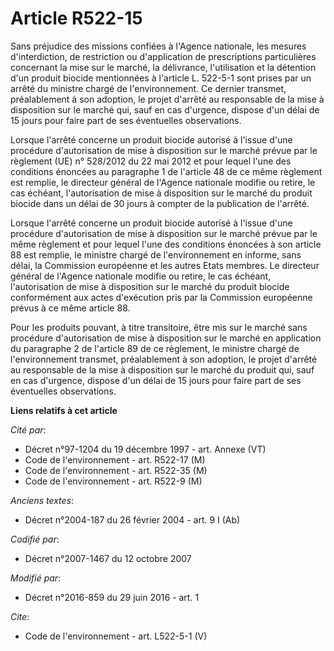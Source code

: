 # Article R522-15

Sans préjudice des missions confiées à l'Agence nationale, les mesures d'interdiction, de restriction ou d'application de
prescriptions particulières concernant la mise sur le marché, la délivrance, l'utilisation et la détention d'un produit
biocide mentionnées à l'article L. 522-5-1 sont prises par un arrêté du ministre chargé de l'environnement. Ce dernier
transmet, préalablement à son adoption, le projet d'arrêté au responsable de la mise à disposition sur le marché qui, sauf en
cas d'urgence, dispose d'un délai de 15 jours pour faire part de ses éventuelles observations. 

Lorsque l'arrêté concerne un produit biocide autorisé à l'issue d'une procédure d'autorisation de mise à disposition sur le
marché prévue par le règlement (UE) n° 528/2012 du 22 mai 2012 et pour lequel l'une des conditions énoncées au paragraphe 1
de l'article 48 de ce même règlement est remplie, le directeur général de l'Agence nationale modifie ou retire, le cas
échéant, l'autorisation de mise à disposition sur le marché du produit biocide dans un délai de 30 jours à compter de la
publication de l'arrêté. 

Lorsque l'arrêté concerne un produit biocide autorisé à l'issue d'une procédure d'autorisation de mise à disposition sur le
marché prévue par le même règlement et pour lequel l'une des conditions énoncées à son article 88 est remplie, le ministre
chargé de l'environnement en informe, sans délai, la Commission européenne et les autres Etats membres. Le directeur général
de l'Agence nationale modifie ou retire, le cas échéant, l'autorisation de mise à disposition sur le marché du produit
biocide conformément aux actes d'exécution pris par la Commission européenne prévus à ce même article 88. 

Pour les produits pouvant, à titre transitoire, être mis sur le marché sans procédure d'autorisation de mise à disposition
sur le marché en application du paragraphe 2 de l'article 89 de ce règlement, le ministre chargé de l'environnement transmet,
préalablement à son adoption, le projet d'arrêté au responsable de la mise à disposition sur le marché du produit qui, sauf
en cas d'urgence, dispose d'un délai de 15 jours pour faire part de ses éventuelles observations.

**Liens relatifs à cet article**

_Cité par_:

  - Décret n°97-1204 du 19 décembre 1997 - art. Annexe (VT)
  - Code de l'environnement - art. R522-17 (M)
  - Code de l'environnement - art. R522-35 (M)
  - Code de l'environnement - art. R522-9 (M)

_Anciens textes_:

  - Décret n°2004-187 du 26 février 2004 - art. 9 I (Ab)

_Codifié par_:

  - Décret n°2007-1467 du 12 octobre 2007

_Modifié par_:

  - Décret n°2016-859 du 29 juin 2016 - art. 1

_Cite_:

  - Code de l'environnement - art. L522-5-1 (V)
